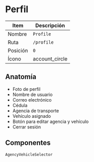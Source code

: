 # Perfil

| Item     | Descripción                                                   |
| -------- | ------------------------------------------------------------- |
| Nombre   | `Profile`                                                     |
| Ruta     | `/profile`                                                    |
| Posición | `0`                                                           |
| Ícono    | <span class="material-symbols-outlined">account_circle</span> |

## Anatomía

- Foto de perfil
- Nombre de usuario
- Correo electrónico
- Cédula
- Agencia de transporte
- Vehículo asignado
- Botón para editar agencia y vehículo
- Cerrar sesión

## Componentes

`AgencyVehicleSelector`
